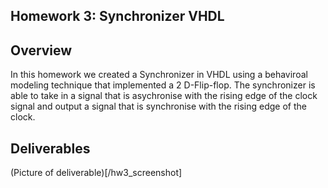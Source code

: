 ## Homework 3: Synchronizer VHDL

## Overview
In this homework we created a Synchronizer in VHDL using a behaviroal modeling technique that implemented a 2 D-Flip-flop.  The synchronizer is able to take in a signal that is asychronise with the rising edge of the clock signal and output a signal that is synchronise with the rising edge of the clock. 

## Deliverables
(Picture of deliverable)[/hw3_screenshot]